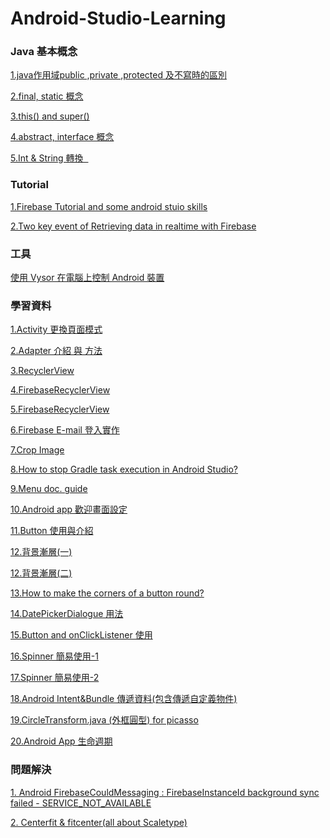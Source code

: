 # Android-Studio-Learning

<h3>Java 基本概念</h3>

<p><a href="http://luckyboy7527.pixnet.net/blog/post/97538839-%5B%E8%BD%89%E8%BC%89%5D-java%E4%BD%9C%E7%94%A8%E5%9F%9Fpublic-%2Cprivate-%2Cprotected-%E5%8F%8A%E4%B8%8D%E5%AF%AB">1.java作用域public ,private ,protected 及不寫時的區別</a></p>


<p><a href="http://lavasoft.blog.51cto.com/62575/18771/">2.final, static 概念</a></p>
<p><a href="http://hsingjungchen.blogspot.tw/2017/05/java-this-super.html">3.this() and super()</a></p>
<p><a href="http://jimmu-jimmu.blogspot.tw/2012/10/abstract-classinterface.html">4.abstract, interface 概念</a></p>
<p>
  <a href="http://ocean2002n.pixnet.net/blog/post/86980964-%5Bandroid%5D-int-%E8%88%87-string-%E8%BD%89%E6%8F%9B">
    5.Int & String 轉換
  </a>
</p>


<h3>Tutorial</h3>

<p><a href="https://www.youtube.com/user/akshayejh/playlists?sort=dd&view=1&flow=grid">1.Firebase Tutorial and some android stuio skills</a></p>
<p><a href="https://www.youtube.com/watch?v=2FRBDXBs30Y">2.Two key event of Retrieving data in realtime with Firebase</a></p>


<h3>工具</h3>

<p><a href="https://blog.ccjeng.com/2016/10/vysor.html">使用 Vysor 在電腦上控制 Android 裝置</a></h3>



<h3>學習資料</h3>

<p><a href="http://dbhills.blogspot.tw/2015/01/androidactivity.html">1.Activity 更換頁面模式</a></p>

<p><a href="http://www.cnblogs.com/devinzhang/archive/2012/01/20/2328334.html">2.Adapter 介紹 與 方法</a></p>

<p><a href="http://julianchu.net/2016/03/13-recyclerview.html">3.RecyclerView</a></p>

<p><a href="https://litotom.com/2016/12/11/firebase_crud1/">4.FirebaseRecyclerView</a></p>

<p><a href="https://litotom.com/2016/08/29/firephoto-recyclerview-storage/">5.FirebaseRecyclerView</a></p>

<p><a href="https://litotom.com/2016/06/03/firebase-email-signin-p3/">6.Firebase E-mail 登入實作</a></p>

<p><a href="https://github.com/ArthurHub/Android-Image-Cropper">7.Crop Image</a></p>

<p><a href="https://stackoverflow.com/questions/21184794/how-to-stop-gradle-task-execution-in-android-studio">8.How to stop Gradle task execution in Android Studio?</a></p>

<p><a href="https://developer.android.com/guide/topics/ui/menus.html?hl=zh-tw">9.Menu doc. guide</a></p>

<p><a href="http://fiend1120.pixnet.net/blog/post/192683310-android app%E6%AD%A1%E8%BF%8E%E7%95%AB%E9%9D%A2%EF%BC%88%E5%B9%BE%E7%A7%92%E5%BE%8C%E9%80%B2%E5%85%A5%E4%B8%BB%E9%A0%81%E9%9D%A2%EF%BC%89">10.Android app 歡迎畫面設定</a></p>

<p><a href="http://rx1226.pixnet.net/blog/post/208566466-%5Bandroid%5D-2-4-button%E4%BB%8B%E7%B4%B9%E5%92%8C%E4%BD%BF%E7%94%A8
">11.Button 使用與介紹</a></p>

<p><a href="http://brianchen85.blogspot.tw/2015/09/android-change-backgroundcolor-gradient.html">12.背景漸層(一)</a></p>

<p><a href="https://stackoverflow.com/questions/32021619/how-to-make-an-activity-background-transparent-and-blur-the-background">12.背景漸層(二)</a></p>

<p><a href="https://stackoverflow.com/questions/6054562/how-to-make-the-corners-of-a-button-round">13.How to make the corners of a button round?</a></p>


<p><a href="http://givemepass.blogspot.tw/2011/11/datepickerdialog.html">14.DatePickerDialogue 用法</a></p>
<p><a href="http://rx1226.pixnet.net/blog/post/208566466-%5Bandroid%5D-2-4-button%E4%BB%8B%E7%B4%B9%E5%92%8C%E4%BD%BF%E7%94%A8">15.Button and onClickListener 使用</a></p>
<p><a href="http://givemepass.blogspot.tw/2011/11/spinner.html">16.Spinner 簡易使用-1</a></p>
<p><a href="https://android--code.blogspot.tw/2015/08/android-spinner-add-item-dynamically.html">17.Spinner 簡易使用-2</a></p>
<p>
  <a href="http://cookiesp.pixnet.net/blog/post/84190702-android-intent%26bundle-%E5%82%B3%E9%81%9E%E8%B3%87%E6%96%99%28%E5%8C%85%E5%90%AB%E5%82%B3%E9%81%9E%E8%87%AA%E5%AE%9A%E7%BE%A9%E7%89%A9">
    18.Android Intent&Bundle 傳遞資料(包含傳遞自定義物件)
  </a>
</p>
<p>
  <a href="https://gist.github.com/julianshen/5829333#file-circletransform-java">
    19.CircleTransform.java (外框圓型) for picasso
  </a>
</p>
<p>
  <a href="http://jjnnykimo.pixnet.net/blog/post/29610930-android-%E7%94%9F%E5%91%BD%E9%80%B1%E6%9C%9F">
    20.Android App 生命週期
  </a>
</p>

<h3>問題解決</h3>

<p><a href="https://stackoverflow.com/questions/38583278/android-firebasecouldmessaging-firebaseinstanceid-background-sync-failed-ser/39263385#39263385?newreg=2037453dc7d94d4594d27fe3c26260df">1. Android FirebaseCouldMessaging : FirebaseInstanceId background sync failed - SERVICE_NOT_AVAILABLE</a></p>

<p><a href="https://stackoverflow.com/questions/18077325/scale-image-to-fill-imageview-width-and-keep-aspect-ratio">2. Centerfit & fitcenter(all about Scaletype)</a></p>
